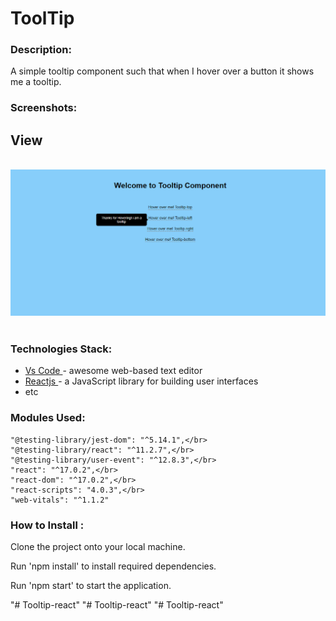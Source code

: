 # ToolTip

 ### Description: ######
A simple tooltip component such that when I hover over a button it shows me a tooltip.


### Screenshots: ######
<h2> View </h2>
</br>

<img src="https://github.com/AbhishekV9/Tooltip_react/blob/master/image/tooltip.png" />
</br>
</br>

### Technologies Stack: ######
<ul>
  <li><a href="https://code.visualstudio.com/">Vs Code </a>- awesome web-based text editor </li>
  <li><a href="https://reactjs.org/">Reactjs </a>- a JavaScript library for building user interfaces </li>
  <li>etc </li>
</ul>

### Modules Used: ######

    "@testing-library/jest-dom": "^5.14.1",</br>
    "@testing-library/react": "^11.2.7",</br>
    "@testing-library/user-event": "^12.8.3",</br>
    "react": "^17.0.2",</br>
    "react-dom": "^17.0.2",</br>
    "react-scripts": "4.0.3",</br>
    "web-vitals": "^1.1.2"
 
 ### How to Install : ######
 
Clone the project onto your local machine.

Run 'npm install' to install required dependencies.

Run 'npm start' to start the application.


"# Tooltip-react" 
"# Tooltip-react" 
"# Tooltip-react" 
